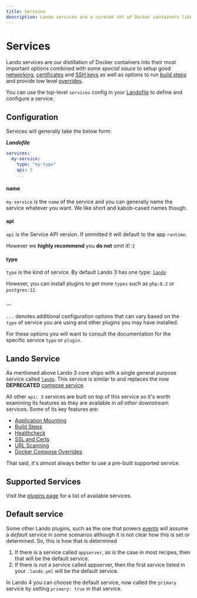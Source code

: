 ```yaml
---
title: Services
description: Lando services are a curated set of Docker containers like php, apache, node, mysql that are stupid easy to use but also as configurable as any other Docker image.
---
```


# Services

Lando services are our distillation of Docker containers into their most important options combined with some *special sauce* to setup good [networking](./networking.md), [certificates](./security.md) and [SSH keys](./ssh.md) as well as options to run [build steps](./lando-service.md#build-steps) and provide low level [overrides](./lando-service.md#overrides).

You can use the top-level `services` config in your [Landofile](./index.md) to define and configure a service.

## Configuration

Services will generally take the below form:

***Landofile***
```yaml
services:
  my-service:
    type: "my-type"
    api: 3
    ...
```

#### name

`my-service` is the `name` of the service and you can generally name the service whatever you want. We like short and kabob-cased names though.

#### api

`api` is the Service API version. If ommitted it will default to the app `runtime`.

However we **highly recommend** you **do not** omit it! :)

#### type

`type` is the kind of service. By default Lando 3 has one type: [`lando`](./lando-service.md)

However, you can install plugins to get more `types` such as `php:8.2` or `postgres:12`.

#### ...

`...` denotes additional configuration options that can vary based on the `type` of service you are using and other plugins you may have installed.

For these options you will want to consult the documentation for the specific service `type` or `plugin`.

## Lando Service

As mentioned above Lando 3 core ships with a single general purpose service called [`lando`](./lando-service.md). This service is similar to and replaces the now **DEPRECATED** [compose service](https://docs.lando.dev/compose/).

All other `api: 3` services are built on top of this service so it's worth examining its features as they are available in _all other_ downstream services. Some of its key features are:

* [Application Mounting](./lando-service.md#app-mount)
* [Build Steps](./lando-service.md#build-steps)
* [Healthcheck](./healthcheck.md)
* [SSL and Certs](./lando-service.md#ssl)
* [URL Scanning](./scanner.md)
* [Docker Compose Overrides](./lando-service.md#overrides)

That said, it's almost always better to use a pre-built supported service.

## Supported Services

Visit the [plugins page](https://docs.lando.dev/plugins) for a list of available services.

## Default service

Some other Lando plugins, such as the one that powers [events](./events.md) will assume a _default_ service in some scenarios although it is not clear how this is set or determined. So, this is how that is determined

1. If there is a service called `appserver`, as is the case in most recipes, then that will be the default service.
2. If there is _not_ a service called appserver, then the first service listed in your `.lando.yml` will be the default service.

In Lando 4 you can choose the default service, now called the `primary` service by setting `primary: true` in that service.
